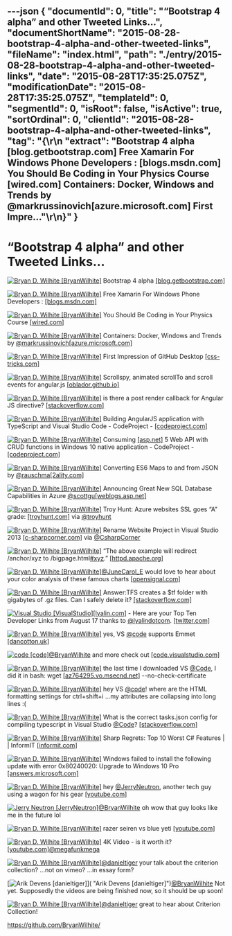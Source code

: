 ---json
{
  "documentId": 0,
  "title": "“Bootstrap 4 alpha” and other Tweeted Links…",
  "documentShortName": "2015-08-28-bootstrap-4-alpha-and-other-tweeted-links",
  "fileName": "index.html",
  "path": "./entry/2015-08-28-bootstrap-4-alpha-and-other-tweeted-links",
  "date": "2015-08-28T17:35:25.075Z",
  "modificationDate": "2015-08-28T17:35:25.075Z",
  "templateId": 0,
  "segmentId": 0,
  "isRoot": false,
  "isActive": true,
  "sortOrdinal": 0,
  "clientId": "2015-08-28-bootstrap-4-alpha-and-other-tweeted-links",
  "tag": "{\r\n  \"extract\": \"Bootstrap 4 alpha [blog.getbootstrap.com]  Free Xamarin For Windows Phone Developers : [blogs.msdn.com]  You Should Be Coding in Your Physics Course [wired.com]  Containers: Docker, Windows and Trends by @markrussinovich[azure.microsoft.com]  First Impre...\"\r\n}"
}
---

# “Bootstrap 4 alpha” and other Tweeted Links…

[<img alt="Bryan D. Wilhite [BryanWilhite]" src="https://songhay.blob.core.windows.net/shared-social-twitter/BryanWilhite.jpeg">](http://songhayblog.azurewebsites.net/ "Bryan D. Wilhite [BryanWilhite]") Bootstrap 4 alpha [[blog.getbootstrap.com]](http://blog.getbootstrap.com/2015/08/19/bootstrap-4-alpha/)

[<img alt="Bryan D. Wilhite [BryanWilhite]" src="https://songhay.blob.core.windows.net/shared-social-twitter/BryanWilhite.jpeg">](http://songhayblog.azurewebsites.net/ "Bryan D. Wilhite [BryanWilhite]") Free Xamarin For Windows Phone Developers : [[blogs.msdn.com]](http://blogs.msdn.com/b/quick_thoughts/archive/2015/08/17/free-xamarin-for-windows-phone-developers.aspx)

[<img alt="Bryan D. Wilhite [BryanWilhite]" src="https://songhay.blob.core.windows.net/shared-social-twitter/BryanWilhite.jpeg">](http://songhayblog.azurewebsites.net/ "Bryan D. Wilhite [BryanWilhite]") You Should Be Coding in Your Physics Course [[wired.com]](http://www.wired.com/2015/08/coding-physics-course/)

[<img alt="Bryan D. Wilhite [BryanWilhite]" src="https://songhay.blob.core.windows.net/shared-social-twitter/BryanWilhite.jpeg">](http://songhayblog.azurewebsites.net/ "Bryan D. Wilhite [BryanWilhite]") Containers: Docker, Windows and Trends by [@markrussinovich](http://twitter.com/markrussinovich)[[azure.microsoft.com]](http://azure.microsoft.com/en-us/blog/containers-docker-windows-and-trends/)

[<img alt="Bryan D. Wilhite [BryanWilhite]" src="https://songhay.blob.core.windows.net/shared-social-twitter/BryanWilhite.jpeg">](http://songhayblog.azurewebsites.net/ "Bryan D. Wilhite [BryanWilhite]") First Impression of GitHub Desktop [[css-tricks.com]](https://css-tricks.com/first-impression-of-github-desktop/)

[<img alt="Bryan D. Wilhite [BryanWilhite]" src="https://songhay.blob.core.windows.net/shared-social-twitter/BryanWilhite.jpeg">](http://songhayblog.azurewebsites.net/ "Bryan D. Wilhite [BryanWilhite]") Scrollspy, animated scrollTo and scroll events for angular.js [[oblador.github.io]](http://oblador.github.io/angular-scroll/)

[<img alt="Bryan D. Wilhite [BryanWilhite]" src="https://songhay.blob.core.windows.net/shared-social-twitter/BryanWilhite.jpeg">](http://songhayblog.azurewebsites.net/ "Bryan D. Wilhite [BryanWilhite]") is there a post render callback for Angular JS directive? [[stackoverflow.com]](http://stackoverflow.com/questions/11125078/is-there-a-post-render-callback-for-angular-js-directive?stw=2)

[<img alt="Bryan D. Wilhite [BryanWilhite]" src="https://songhay.blob.core.windows.net/shared-social-twitter/BryanWilhite.jpeg">](http://songhayblog.azurewebsites.net/ "Bryan D. Wilhite [BryanWilhite]") Building AngularJS application with TypeScript and Visual Studio Code - CodeProject - [[codeproject.com]](http://www.codeproject.com/Articles/1019920/Building-AngularJS-application-with-TypeScript-and)

[<img alt="Bryan D. Wilhite [BryanWilhite]" src="https://songhay.blob.core.windows.net/shared-social-twitter/BryanWilhite.jpeg">](http://songhayblog.azurewebsites.net/ "Bryan D. Wilhite [BryanWilhite]") Consuming [[asp.net]](http://www.asp.net/) 5 Web API with CRUD functions in Windows 10 native application - CodeProject - [[codeproject.com]](http://www.codeproject.com/Articles/1018082/Consuming-ASP-NET-Web-API-with-CRUD-functions-in)

[<img alt="Bryan D. Wilhite [BryanWilhite]" src="https://songhay.blob.core.windows.net/shared-social-twitter/BryanWilhite.jpeg">](http://songhayblog.azurewebsites.net/ "Bryan D. Wilhite [BryanWilhite]") Converting ES6 Maps to and from JSON by [@rauschma](http://twitter.com/rauschma)[[2ality.com]](http://www.2ality.com/2015/08/es6-map-json.html)

[<img alt="Bryan D. Wilhite [BryanWilhite]" src="https://songhay.blob.core.windows.net/shared-social-twitter/BryanWilhite.jpeg">](http://songhayblog.azurewebsites.net/ "Bryan D. Wilhite [BryanWilhite]") Announcing Great New SQL Database Capabilities in Azure [@scottgu](http://twitter.com/scottgu)[[weblogs.asp.net]](http://weblogs.asp.net/scottgu/announcing-great-new-sql-database-capabilities-in-azure)

[<img alt="Bryan D. Wilhite [BryanWilhite]" src="https://songhay.blob.core.windows.net/shared-social-twitter/BryanWilhite.jpeg">](http://songhayblog.azurewebsites.net/ "Bryan D. Wilhite [BryanWilhite]") Troy Hunt: Azure websites SSL goes “A” grade: [[troyhunt.com]](http://www.troyhunt.com/2015/08/azure-websites-ssl-goes-grade.html#.VdIV3WSR6YQ.twitter) via [@troyhunt](http://twitter.com/troyhunt)

[<img alt="Bryan D. Wilhite [BryanWilhite]" src="https://songhay.blob.core.windows.net/shared-social-twitter/BryanWilhite.jpeg">](http://songhayblog.azurewebsites.net/ "Bryan D. Wilhite [BryanWilhite]") Rename Website Project in Visual Studio 2013 [[c-sharpcorner.com]](http://www.c-sharpcorner.com/Blogs/46334/) via [@CsharpCorner](http://twitter.com/CsharpCorner)

[<img alt="Bryan D. Wilhite [BryanWilhite]" src="https://songhay.blob.core.windows.net/shared-social-twitter/BryanWilhite.jpeg">](http://songhayblog.azurewebsites.net/ "Bryan D. Wilhite [BryanWilhite]") “The above example will redirect /anchor/xyz to /bigpage.html[#xyz](http://search.twitter.com/search?q=%23xyz).” [[httpd.apache.org]](http://httpd.apache.org/docs/2.4/rewrite/flags.html)

[<img alt="Bryan D. Wilhite [BryanWilhite]" src="https://songhay.blob.core.windows.net/shared-social-twitter/BryanWilhite.jpeg">](http://songhayblog.azurewebsites.net/ "Bryan D. Wilhite [BryanWilhite]")[@JuneCarol_E](http://twitter.com/JuneCarol_E) would love to hear about your color analysis of these famous charts [[opensignal.com]](http://opensignal.com/reports/2014/android-fragmentation/)

[<img alt="Bryan D. Wilhite [BryanWilhite]" src="https://songhay.blob.core.windows.net/shared-social-twitter/BryanWilhite.jpeg">](http://songhayblog.azurewebsites.net/ "Bryan D. Wilhite [BryanWilhite]") Answer:TFS creates a $tf folder with gigabytes of .gz files. Can I safely delete it? [[stackoverflow.com]](http://stackoverflow.com/questions/23825021/tfs-creates-a-tf-folder-with-gigabytes-of-gz-files-can-i-safely-delete-it/23825362?stw=2#23825362)

[<img alt="Visual Studio [VisualStudio]" src="https://songhay.blob.core.windows.net/shared-social-twitter/VisualStudio.png">](http://www.visualstudio.com/ "Visual Studio [VisualStudio]")[[lyalin.com]](http://www.lyalin.com/2015/08/17/visual-studio-developer-top-ten-for-august-17th-2015/) - Here are your Top Ten Developer Links from August 17 thanks to [@lyalindotcom](http://twitter.com/lyalindotcom). [[twitter.com]](https://twitter.com/VisualStudio/status/633826194652315649/photo/1)

[<img alt="Bryan D. Wilhite [BryanWilhite]" src="https://songhay.blob.core.windows.net/shared-social-twitter/BryanWilhite.jpeg">](http://songhayblog.azurewebsites.net/ "Bryan D. Wilhite [BryanWilhite]") yes, VS [@code](http://twitter.com/code) supports Emmet [[dancotton.uk]](http://dancotton.uk/blog/visual-studio-code-intellisense)

[<img alt="code [code]" src="https://songhay.blob.core.windows.net/shared-social-twitter/code.png">](http://code.visualstudio.com/ "code [code]")[@BryanWilhite](http://twitter.com/BryanWilhite) and more check out [[code.visualstudio.com]](https://code.visualstudio.com/Docs/languages/markdown)

[<img alt="Bryan D. Wilhite [BryanWilhite]" src="https://songhay.blob.core.windows.net/shared-social-twitter/BryanWilhite.jpeg">](http://songhayblog.azurewebsites.net/ "Bryan D. Wilhite [BryanWilhite]") the last time I downloaded VS [@Code](http://twitter.com/Code), I did it in bash: wget [[az764295.vo.msecnd.net]](https://az764295.vo.msecnd.net/public/0.7.0/VSCode-linux-ia32.zip) --no-check-certificate

[<img alt="Bryan D. Wilhite [BryanWilhite]" src="https://songhay.blob.core.windows.net/shared-social-twitter/BryanWilhite.jpeg">](http://songhayblog.azurewebsites.net/ "Bryan D. Wilhite [BryanWilhite]") hey VS [@code](http://twitter.com/code)! where are the HTML formatting settings for ctrl+shift+i ...my attributes are collapsing into long lines :(

[<img alt="Bryan D. Wilhite [BryanWilhite]" src="https://songhay.blob.core.windows.net/shared-social-twitter/BryanWilhite.jpeg">](http://songhayblog.azurewebsites.net/ "Bryan D. Wilhite [BryanWilhite]") What is the correct tasks.json config for compiling typescript in Visual Studio [@Code](http://twitter.com/Code)? [[stackoverflow.com]](http://stackoverflow.com/questions/30892945/what-is-the-correct-tasks-json-config-for-compiling-typescript-in-visual-studio?stw=2)

[<img alt="Bryan D. Wilhite [BryanWilhite]" src="https://songhay.blob.core.windows.net/shared-social-twitter/BryanWilhite.jpeg">](http://songhayblog.azurewebsites.net/ "Bryan D. Wilhite [BryanWilhite]") Sharp Regrets: Top 10 Worst C# Features | | InformIT [[informit.com]](http://www.informit.com/articles/article.aspx?p=2425867#.VdS8lhi6nCc.twitter)

[<img alt="Bryan D. Wilhite [BryanWilhite]" src="https://songhay.blob.core.windows.net/shared-social-twitter/BryanWilhite.jpeg">](http://songhayblog.azurewebsites.net/ "Bryan D. Wilhite [BryanWilhite]") Windows failed to install the following update with error 0x80240020: Upgrade to Windows 10 Pro [[answers.microsoft.com]](http://answers.microsoft.com/en-us/windows/forum/windows_10-win_upgrade/windows-failed-to-install-the-following-update/73ca4fd9-5847-49f2-be89-2ea7c8d3d04e?auth=1)

[<img alt="Bryan D. Wilhite [BryanWilhite]" src="https://songhay.blob.core.windows.net/shared-social-twitter/BryanWilhite.jpeg">](http://songhayblog.azurewebsites.net/ "Bryan D. Wilhite [BryanWilhite]") hey [@JerryNeutron](http://twitter.com/JerryNeutron), another tech guy using a wagon for his gear [[youtube.com]](https://www.youtube.com/watch?v=L15_1rr4H74)

[<img alt="Jerry Neutron [JerryNeutron]" src="https://songhay.blob.core.windows.net/shared-social-twitter/JerryNeutron.jpeg">](http://www.youtube.com/jerryneutron "Jerry Neutron [JerryNeutron]")[@BryanWilhite](http://twitter.com/BryanWilhite) oh wow that guy looks like me in the future lol

[<img alt="Bryan D. Wilhite [BryanWilhite]" src="https://songhay.blob.core.windows.net/shared-social-twitter/BryanWilhite.jpeg">](http://songhayblog.azurewebsites.net/ "Bryan D. Wilhite [BryanWilhite]") razer seiren vs blue yeti [[youtube.com]](https://www.youtube.com/watch?v=HkUOOvoH9e4)

[<img alt="Bryan D. Wilhite [BryanWilhite]" src="https://songhay.blob.core.windows.net/shared-social-twitter/BryanWilhite.jpeg">](http://songhayblog.azurewebsites.net/ "Bryan D. Wilhite [BryanWilhite]") 4K Video - is it worth it? [[youtube.com]](https://www.youtube.com/watch?v=3NFmpJNvd4k&feature=youtu.be)[@megafunkmega](http://twitter.com/megafunkmega)

[<img alt="Bryan D. Wilhite [BryanWilhite]" src="https://songhay.blob.core.windows.net/shared-social-twitter/BryanWilhite.jpeg">](http://songhayblog.azurewebsites.net/ "Bryan D. Wilhite [BryanWilhite]")[@danieltiger](http://twitter.com/danieltiger) your talk about the criterion collection? ...not on vimeo? ...in essay form?

[<img alt="Arik Devens [danieltiger]" src="https://songhay.blob.core.windows.net/shared-social-twitter/danieltiger.jpeg">]( "Arik Devens [danieltiger]")[@BryanWilhite](http://twitter.com/BryanWilhite) Not yet. Supposedly the videos are being finished now, so it should be up soon!

[<img alt="Bryan D. Wilhite [BryanWilhite]" src="https://songhay.blob.core.windows.net/shared-social-twitter/BryanWilhite.jpeg">](http://songhayblog.azurewebsites.net/ "Bryan D. Wilhite [BryanWilhite]")[@danieltiger](http://twitter.com/danieltiger) great to hear about Criterion Collection!

<https://github.com/BryanWilhite/>
